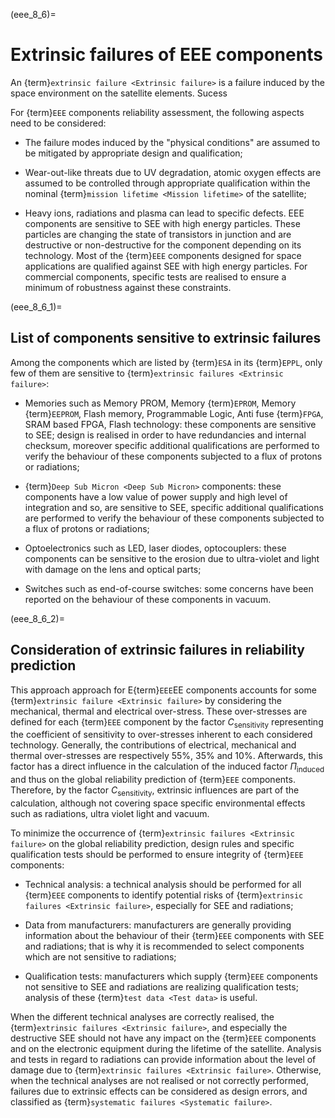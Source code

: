<!--- Copyright (C) Matrisk GmbH 2022 -->

(eee_8_6)=
# Extrinsic failures of EEE components

An {term}`extrinsic failure <Extrinsic failure>` is a failure induced by the space environment on the satellite elements. Sucess

For {term}`EEE` components reliability assessment, the following aspects need to be considered:

-   The failure modes induced by the "physical conditions" are assumed to be mitigated by appropriate design and qualification;

-   Wear-out-like threats due to UV degradation, atomic oxygen effects are assumed to be controlled through appropriate qualification within the nominal {term}`mission lifetime <Mission lifetime>` of the satellite;

-   Heavy ions, radiations and plasma can lead to specific defects. EEE components are sensitive to SEE with high energy particles. These particles are changing the state of transistors in junction and are destructive or non-destructive for the component depending on its technology. Most of the {term}`EEE` components designed for space applications are qualified against SEE with high energy particles. For commercial components, specific tests are realised to ensure a minimum of robustness against these constraints.

(eee_8_6_1)=
## List of components sensitive to extrinsic failures

Among the components which are listed by {term}`ESA` in its {term}`EPPL`, only few of them are sensitive to {term}`extrinsic failures <Extrinsic failure>`:

-   Memories such as Memory PROM, Memory {term}`EPROM`, Memory {term}`EEPROM`, Flash memory, Programmable Logic, Anti fuse {term}`FPGA`, SRAM based FPGA, Flash technology: these components are sensitive to SEE; design is realised in order to have redundancies and internal checksum, moreover specific additional qualifications are performed to verify the behaviour of these components subjected to a flux of protons or radiations;

-   {term}`Deep Sub Micron <Deep Sub Micron>` components: these components have a low value of power supply and high level of integration and so, are sensitive to SEE, specific additional qualifications are performed to verify the behaviour of these components subjected to a flux of protons or radiations;

-   Optoelectronics such as LED, laser diodes, optocouplers: these components can be sensitive to the erosion due to ultra-violet and light with damage on the lens and optical parts;

-   Switches such as end-of-course switches: some concerns have been reported on the behaviour of these components in vacuum.

(eee_8_6_2)=
## Consideration of extrinsic failures in reliability prediction

This approach approach for E{term}`EEE`EE components accounts for some {term}`extrinsic failure <Extrinsic failure>` by considering the mechanical, thermal and electrical over-stress. These over-stresses are defined for each {term}`EEE` component by the factor $C_{\text{sensitivity}}$ representing the coefficient of sensitivity to over-stresses inherent to each considered technology. Generally, the contributions of electrical, mechanical and thermal over-stresses are respectively 55%, 35% and 10%. Afterwards, this factor has a direct influence in the calculation of the induced factor $\Pi_{\text{induced}}$ and thus on the global reliability prediction of {term}`EEE` components. Therefore, by the factor $C_{\text{sensitivity}}$, extrinsic influences are part of the calculation, although not covering space specific environmental effects such as radiations, ultra violet light and vacuum.

To minimize the occurrence of {term}`extrinsic failures <Extrinsic failure>` on the global reliability prediction, design rules and specific qualification tests should be performed to ensure integrity of {term}`EEE` components:

-   Technical analysis: a technical analysis should be performed for all {term}`EEE` components to identify potential risks of {term}`extrinsic failures <Extrinsic failure>`, especially for SEE and radiations;

-   Data from manufacturers: manufacturers are generally providing information about the behaviour of their {term}`EEE` components with SEE and radiations; that is why it is recommended to select components which are not sensitive to radiations;

-   Qualification tests: manufacturers which supply {term}`EEE` components not sensitive to SEE and radiations are realizing qualification tests; analysis of these {term}`test data <Test data>` is useful.

When the different technical analyses are correctly realised, the {term}`extrinsic failures <Extrinsic failure>`, and especially the destructive SEE should not have any impact on the {term}`EEE` components and on the electronic equipment during the lifetime of the satellite. Analysis and tests in regard to radiations can provide information about the level of damage due to {term}`extrinsic failures <Extrinsic failure>`. Otherwise, when the technical analyses are not realised or not correctly performed, failures due to extrinsic effects can be considered as design errors, and classified as {term}`systematic failures <Systematic failure>`.